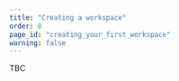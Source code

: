 ```yaml
---
title: "Creating a workspace"
order: 8
page_id: "creating_your_first_workspace"
warning: false
---
```


TBC